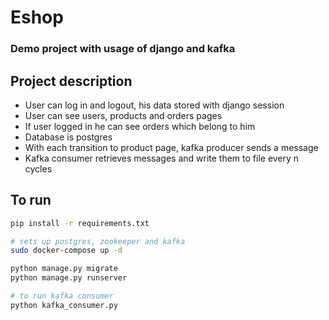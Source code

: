 # Eshop

### Demo project with usage of django and kafka

## Project description
- User can log in and logout, his data stored with django session
- User can see users, products and orders pages
- If user logged in he can see orders which belong to him
- Database is postgres
- With each transition to product page, kafka producer sends a message
- Kafka consumer retrieves messages and write them to file every n cycles

## To run 
 ```sh 
pip install -r requirements.txt

# sets up postgres, zookeeper and kafka
sudo docker-compose up -d

python manage.py migrate
python manage.py runserver

# to run kafka consumer
python kafka_consumer.py
```
